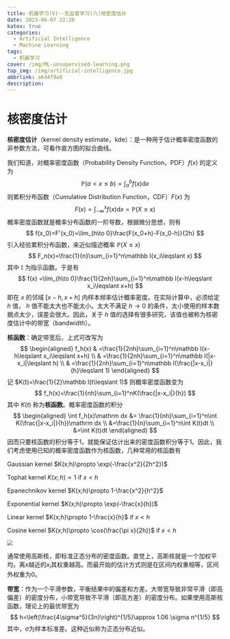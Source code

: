 ```yaml
---
title: 机器学习(V)--无监督学习(八)核密度估计
date: 2023-06-07 22:20
katex: true
categories:
  - Artificial Intelligence
  - Machine Learning
tags:
  - 机器学习
cover: /img/ML-unsupervised-learning.png
top_img: /img/artificial-intelligence.jpg
abbrlink: a6d4f9a8
description:
---
```


# 核密度估计

**核密度估计**（kernel density estimate，kde）：是一种用于估计概率密度函数的非参数方法，可看作直方图的拟合曲线。

我们知道，对概率密度函数（Probability Density Function，PDF）$f(x)$ 的定义为
$$
\mathbb P(a<x\leqslant b)=\int_a^b f(x)\mathrm{d} x
$$
则累积分布函数（Cumulative Distribution Function，CDF）$F(x)$ 为
$$
F(x)=\int_{-\infty}^x f(x)\text{d} x=\mathbb P(X\leqslant x)
$$
概率密度函数就是概率分布函数的一阶导数，根据微分思想，则有
$$
f(x_0)=F'(x_0)=\lim_{h\to 0}\frac{F(x_0+h)-F(x_0-h)}{2h}
$$
引入经验累积分布函数，来近似描述概率 $\mathbb P(X\leqslant x)$
$$
F_n(x)=\frac{1}{n}\sum_{i=1}^n\mathbb I(x_i\leqslant x)
$$
其中 $\mathbb I$ 为指示函数。于是有
$$
f(x) =\lim_{h\to 0}\frac{1}{2nh}\sum_{i=1}^n\mathbb I(x-h\leqslant x_i\leqslant x+h)
$$
即在 $x$ 的邻域 $[x-h,x+h]$ 内样本频率估计概率密度。在实际计算中，必须给定 $h$ 值， $h$ 值不能太大也不能太小。太大不满足 $h\to 0$ 的条件，太小使用的样本数据点太少，误差会很大。因此，关于 $h$ 值的选择有很多研究，该值也被称为核密度估计中的带宽（bandwidth）。

**核函数**：确定带宽后，上式可改写为
$$
\begin{aligned}
f_h(x) & =\frac{1}{2nh}\sum_{i=1}^n\mathbb I(x-h\leqslant x_i\leqslant x+h) \\
& =\frac{1}{2nh}\sum_{i=1}^n\mathbb I(|x-x_i|\leqslant h) \\
& =\frac{1}{2nh}\sum_{i=1}^n\mathbb I(\frac{|x-x_i|}{h}\leqslant 1) 
\end{aligned}
$$
记 $K(t)=\frac{1}{2}\mathbb I(t\leqslant 1)$ 则概率密度函数变为
$$
f_h(x)=\frac{1}{nh}\sum_{i=1}^nK(\frac{|x-x_i|}{h})
$$
其中 $K(t)$ 称为**核函数**。概率密度函数的积分
$$
\begin{aligned}
\int f_h(x)\mathrm dx &= \frac{1}{nh}\sum_{i=1}^n\int K(\frac{|x-x_i|}{h})\mathrm dx \\
&=\frac{1}{n}\sum_{i=1}^n\int K(t)dt \\
&=\int K(t)dt
\end{aligned}
$$
因而只要核函数的积分等于1，就能保证估计出来的密度函数积分等于1。因此，我们考虑使用已知的概率密度函数作为核函数，几种常用的核函数有

Gaussian kernel $K(x;h)\propto \exp(-\frac{x^2}{2h^2})$

Tophat kernel $K(x;h)\propto 1$ if $x<h$

Epanechnikov kernel $K(x;h)\propto 1-\frac{x^2}{h^2}$

Exponential kernel $K(x;h)\propto \exp(-\frac{x}{h})$

Linear kernel $K(x;h)\propto 1-\frac{x}{h}$  if $x<h$

Cosine kernel $K(x;h)\propto \cos(\frac{\pi x}{2h})$  if $x<h$

<img src="https://warehouse-1310574346.cos.ap-shanghai.myqcloud.com/images/ML/kde_kernels.png" style="zoom:80%;" />

通常使用高斯核，即标准正态分布的密度函数。直觉上，高斯核就是一个加权平均，离$x$越近的$x_i$其权重越高。而最开始的估计方式则是在区间内权重相等，区间外权重为0。

**带宽**：作为一个平滑参数，平衡结果中的偏差和方差。大带宽导致非常平滑（即高偏差）的密度分布，小带宽导致不平滑（即高方差）的密度分布。如果使用高斯核函数，理论上的最优带宽为
$$
h=\left(\frac{4\sigma^5}{3n}\right)^{1/5}\approx 1.06 \sigma n^{1/5}
$$
其中，$\sigma$为样本标准差。这种近似称为正态分布近似。